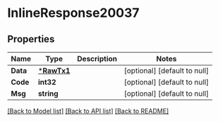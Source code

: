 # InlineResponse20037

## Properties
Name | Type | Description | Notes
------------ | ------------- | ------------- | -------------
**Data** | [***RawTx1**](RawTx1.md) |  | [optional] [default to null]
**Code** | **int32** |  | [optional] [default to null]
**Msg** | **string** |  | [optional] [default to null]

[[Back to Model list]](../README.md#documentation-for-models) [[Back to API list]](../README.md#documentation-for-api-endpoints) [[Back to README]](../README.md)

